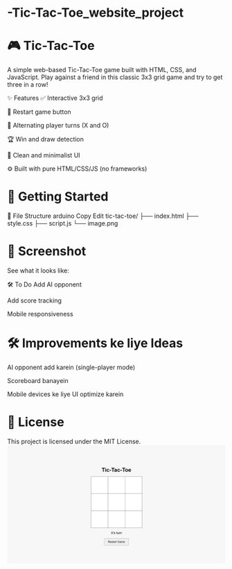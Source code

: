 # -Tic-Tac-Toe_website_project
# 🎮 Tic-Tac-Toe
A simple web-based Tic-Tac-Toe game built with HTML, CSS, and JavaScript. Play against a friend in this classic 3x3 grid game and try to get three in a row!


✨ Features
✅ Interactive 3x3 grid

🔄 Restart game button

🔁 Alternating player turns (X and O)

🏆 Win and draw detection

🎨 Clean and minimalist UI

⚙️ Built with pure HTML/CSS/JS (no frameworks)
# 🚀 Getting Started
📂 File Structure
arduino
Copy
Edit
tic-tac-toe/
├── index.html
├── style.css
├── script.js
└── image.png
# 📸 Screenshot
See what it looks like:


🛠️ To Do
 Add AI opponent

 Add score tracking

 Mobile responsiveness
 # 🛠️ Improvements ke liye Ideas
 AI opponent add karein (single-player mode)

 Scoreboard banayein

 Mobile devices ke liye UI optimize karein
 # 📄 License
This project is licensed under the MIT License.
![image alt](https://github.com/Amrenderkumar/-Tic-Tac-Toe_website_project/blob/625b0051b5daf3a6d9f96667f3476e8253956e66/image.png)
